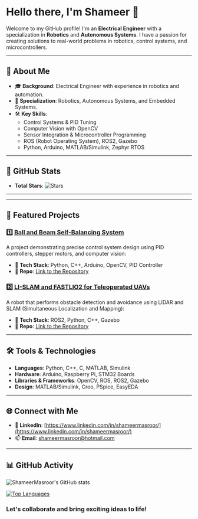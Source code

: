# Hello there, I'm Shameer 👋

Welcome to my GitHub profile! I'm an **Electrical Engineer** with a specialization in **Robotics** and **Autonomous Systems**. I have a passion for creating solutions to real-world problems in robotics, control systems, and microcontrollers.

---

## 🚀 About Me

- 🎓 **Background**: Electrical Engineer with experience in robotics and automation.
- 🤖 **Specialization**: Robotics, Autonomous Systems, and Embedded Systems.
- 🛠️ **Key Skills**: 
  - Control Systems & PID Tuning
  - Computer Vision with OpenCV
  - Sensor Integration & Microcontroller Programming
  - ROS (Robot Operating System), ROS2, Gazebo
  - Python, Arduino, MATLAB/Simulink, Zephyr RTOS

---

## 🌟 GitHub Stats

- **Total Stars**: ![Stars](https://img.shields.io/github/stars/ShameerMasroor?style=social)


---
---
## 🌟 Featured Projects

### 1️⃣ **[Ball and Beam Self-Balancing System](https://github.com/ShameerMasroor/Vision-based-Beam-Ball-Balance-System)**
A project demonstrating precise control system design using PID controllers, stepper motors, and computer vision:
- 🤖 **Tech Stack**: Python, C++, Arduino, OpenCV, PID Controller
- 🔗 **Repo**: [Link to the Repository](https://github.com/ShameerMasroor/Vision-based-Beam-Ball-Balance-System)

### 2️⃣ **[LI-SLAM and FASTLIO2 for Teleoperated UAVs](https://github.com/ShameerMasroor/LI-SLAM-and-FASTLIO2-for-Teleoperated-UAVs)**
A robot that performs obstacle detection and avoidance using LIDAR and SLAM (Simultaneous Localization and Mapping):
- 🧭 **Tech Stack**: ROS2, Python, C++, Gazebo
- 🔗 **Repo**: [Link to the Repository](https://github.com/ShameerMasroor/LI-SLAM-and-FASTLIO2-for-Teleoperated-UAVs)

---

## 🛠️ Tools & Technologies

- **Languages**: Python, C++, C, MATLAB, Simulink
- **Hardware**: Arduino, Raspberry Pi, STM32 Boards
- **Libraries & Frameworks**: OpenCV, ROS, ROS2, Gazebo
- **Design**: MATLAB/Simulink, Creo, PSpice, EasyEDA

---

## 🌐 Connect with Me

- 💼 **LinkedIn**: [https://www.linkedin.com/in/shameermasroor/](https://www.linkedin.com/in/shameermasroor/)
- 📫 **Email**: [shameermasroor@hotmail.com](mailto:shameermasroor@hotmail.com)

---

## 📊 GitHub Activity

![ShameerMasroor's GitHub stats](https://github-readme-stats.vercel.app/api?username=ShameerMasroor&show_icons=true&theme=radical)

[![Top Languages](https://github-readme-stats.vercel.app/api/top-langs/?username=ShameerMasroor&layout=compact&theme=radical)](https://github.com/ShameerMasroor/github-readme-stats)


### Let's collaborate and bring exciting ideas to life!
